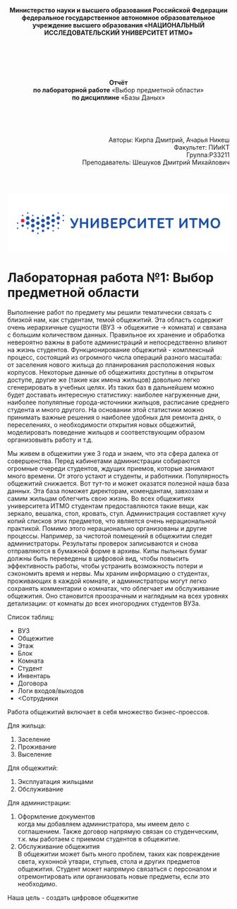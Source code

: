 <html>
  <body><p align= "center"> <b>Министерство науки и высшего образования Российской Федерации
федеральное государственное автономное образовательное учреждение высшего образования
«НАЦИОНАЛЬНЫЙ ИССЛЕДОВАТЕЛЬСКИЙ УНИВЕРСИТЕТ ИТМО» </b> </p>
    </body>
  <br> <br>  <br>   <br>

  
  </html>




<html>
 <body>
<b><p align= "center"> Отчёт </b><br>
<b>по лабораторной работе</b> «Выбор предметной области»  <br>
<b>по дисциплине</b> «Базы Даных» </p>
<br> <br> <br>

<p align= "right">Авторы: Кирпа Дмитрий, Ачарья Никеш <br>
Факультет: ПИиКТ <br>
Группа:P33211 <br>
Преподаватель: Шешуков Дмитрий Михайлович <br>
  </p>
    </body>
  <br> <br>  <br> 
  <img src= "https://github.com/KirpaDmitriy/BDStudies/blob/main/%D0%9A%D0%B0%D1%80%D1%82%D0%B8%D0%BD%D0%BA%D0%B8/%D0%B8%D1%82%D0%BC%D0%BE%20%D0%BB%D0%BE%D0%B3%D0%BE.png" > 
  </img>
  </html>



# Лабораторная работа №1: Выбор предметной области

Выполнение работ по предмету мы решили тематически связать с близкой нам, как студентам, темой общежитий.
Эта область содержит очень иерархичные сущности (ВУЗ -> общежитие -> комната) и связана с большим количеством данных. Правильное их хранение и обработка невероятно важны в работе администраций и непосредственно влияют на жизнь студентов.
Функционирование общежитий - комплексный процесс, состоящий из огромного числа операций разного масштаба: от заселения нового жильца до планирования расположения новых корпусов. Некоторые данные об общежитиях доступны в открытом доступе, другие же (такие как имена жильцов) довольно легко сгенерировать в учебных целях. Из таких баз в дальнейшем можно будет доставать интересную статистику: наиболее нагруженные дни, наиболее популяпные города-источники жильцов, расписание среднего студента и много другого. На основании этой статистики можно принимать важные решения о наиболее удобных для ремонта днях, о переселениях, о необходимости открытия новых общежитий, моделировать поведение жильцов и соответствующим образом организовывть работу и т.д.

Мы живем в общежитии уже 3 года и знаем, что эта сфера далека от совершенства. Перед кабинетами администрации собираются огромные очереди студентов, ждущих приемов, которые занимают много времени. От этого устают и студенты, и работники. Популярность общежитий снижается. Вот тут-то и может оказатся полезной наша база данных. Эта база поможет директорам, комендантам, завхозам и самим жильцам облегчить свою жизнь.
Во всех общежитиях университета ИТМО студентам предоставляются такие вещи, как зеркало, вешалка, стол, кровать, стул. Администрация составляет кучу копий списков этих предметов, что является очень нерациональной практикой.
Помимо этого нерационально организованы и другие процессы. Например, за чистотой помещений в общежитии следят администраторы. Результаты проверок записываются и снова отправляются в бумажной форме в архивы.
Кипы пыльных бумаг должны быть переведены в цифровой вид, чтобы повысить эффективность работы, чтобы устранить возможность потери и сэкономить время и нервы.
Мы храним информацию о студентах, проживающих в каждой комнате, и администраторы могут легко сохранять комментарии о комнатах, что облегчает им обслуживание общежития. Оно становится проозрачным и наглядным на всех уровнях детализации: от комнаты до всех иногородних студентов ВУЗа.

Список таблиц:
<ul>
  <li>ВУЗ</li>
  <li>Общежитие</li>
  <li>Этаж</li>
  <li>Блок</li>
  <li>Комната</li>
  <li>Студент</li>
  <li>Инвентарь</li>
  <li>Договора</li>
  <li>Логи входов/выходов</li>
  <li><Сотрудники </li>
</ul>
    
Работа общежитий включает в себя множество бизнес-проессов.

Для жильца:
<ol>
  <li>Заселение</li>
  
  <li>Проживание</li>
  <li>Выселение</li>
</ol>

Для общежитий:
<ol>
  <li>Эксплуатация жильцами</li>
  <li>Обслуживание</li>
</ol>

Для администрации:
<ol>
  <li>Оформление документов</li>
  когда мы добавляем администратора, мы имеем дело с соглашением. Также договор напрямую связан со студенческим, т.к. мы работаем с приемом студентов в общежитие.
  <li>Обслуживание общежития</li>
  В общежитии может быть много проблем, таких как повреждение света, кухонной утвари, стульев, стола и других предметов общежития. Студент может напрямую связаться с персоналом и отремонтировать или организовать новые предметы, если это необходимо.
</ol>
    
    
    

Наша цель - создать цифровое общежитие


